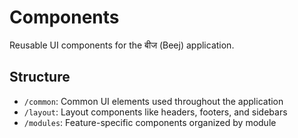 # Components

Reusable UI components for the बीज (Beej) application.

## Structure

- `/common`: Common UI elements used throughout the application
- `/layout`: Layout components like headers, footers, and sidebars
- `/modules`: Feature-specific components organized by module

